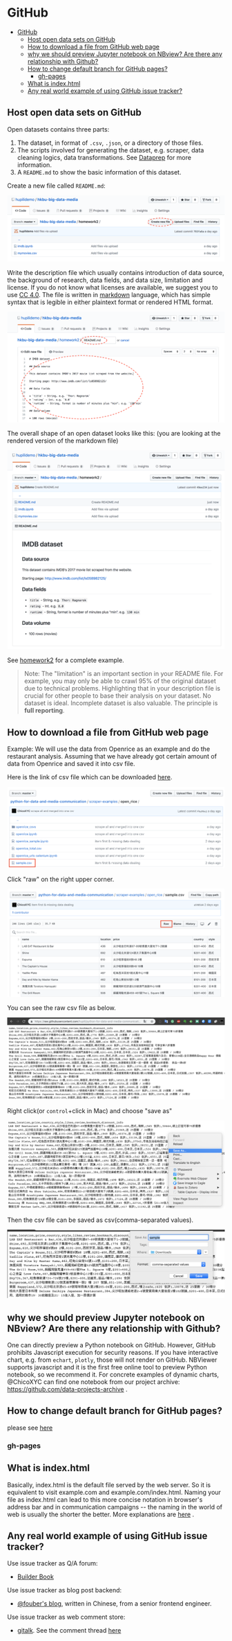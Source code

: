 # GitHub

<!-- TOC -->

- [GitHub](#github)
    - [Host open data sets on GitHub](#host-open-data-sets-on-github)
    - [How to download a file from GitHub web page](#how-to-download-a-file-from-github-web-page)
    - [why we should preview Jupyter notebook on NBview? Are there any relationship with Github?](#why-we-should-preview-jupyter-notebook-on-nbview-are-there-any-relationship-with-github)
    - [How to change default branch for GitHub pages?](#how-to-change-default-branch-for-github-pages)
        - [gh-pages](#gh-pages)
    - [What is index.html](#what-is-indexhtml)
    - [Any real world example of using GitHub issue tracker?](#any-real-world-example-of-using-github-issue-tracker)

<!-- /TOC -->

## Host open data sets on GitHub

Open datasets contains three parts:

1. The dataset, in format of `.csv`, `.json`, or a directory of those files.
2. The scripts involved for generating the dataset, e.g. scraper, data cleaning logics, data transformations. See [Dataprep](dataprep.md) for more information.
3. A `README.md` to show the basic information of this dataset.

Create a new file called `README.md`:

![GitHub new readme](assets/github-new-readme.png)

Write the description file which usually contains introduction of data source, the background of research, data fields, and data size, limitation and license. If you do not know what licenses are available, we suggest you to use [CC 4.0](https://creativecommons.org/licenses/by/4.0/). The file is written in [markdown](https://github.com/adam-p/markdown-here/wiki/Markdown-Cheatsheet) language, which has simple syntax that is legible in either plaintext format or rendered HTML format.

![GitHub html rendered](assets/github-html-rendered.png)

The overall shape of an open dataset looks like this: (you are looking at the rendered version of the markdown file)

![Shape of dataset](assets/shape-of-data.png)

See [homework2](https://github.com/hupilidemo/hkbu-big-data-media/tree/master/homework2) for a complete example.

> Note: The "limitation" is an important section in your README file. For example, you may only be able to crawl 95% of the original dataset due to technical problems. Highlighting that in your description file is crucial for other people to base their analysis on your dataset. No dataset is ideal. Incomplete dataset is also valuable. The principle is **full reporting**.

## How to download a file from GitHub web page

Example: We will use the data from Openrice as an example and do the restaurant analysis. Assuming that we have already got certain amount of data from Openrice and saved it into csv file.

Here is the link of csv file which can be downloaded [here](https://github.com/hupili/python-for-data-and-media-communication/tree/master/scraper-examples/open_rice).

![Pandas Csv Sample](assets/pandas-csv-sample.png)

Click "raw" on the right upper corner.  

![Pandas Csv Raw](assets/pandas-csv-raw.png)

You can see the raw csv file as below.

![Csv Raw Data](assets/csv-raw-data.png)

Right click(or `control`+click in Mac) and choose "save as"  

![Csv Save As](assets/csv-save-as.png)

Then the csv file can be saved as csv(comma-separated values).  

![Csv Saved](assets/csv-saved.png)

## why we should preview Jupyter notebook on NBview? Are there any relationship with Github?

One can directly preview a Python notebook on GitHub. However, GitHub prohibits Javascript execution for security reasons. If you have interactive chart, e.g. from `echart`, `plotly`, those will not render on GitHub. NBViewer supports javascript and it is the first free online tool to preview Python notebook, so we recommend it. For concrete examples of dynamic charts, @ChicoXYC can find one notebook from our project archive: https://github.com/data-projects-archive .

## How to change default branch for GitHub pages?

please see [here](https://github.com/hupili/python-for-data-and-media-communication-gitbook/issues/23)

### gh-pages

## What is index.html

Basically, index.html is the default file served by the web server. So it is equivalent to visit example.com and example.com/index.html. Naming your file as index.html can lead to this more concise notation in browser's address bar and in communication campaigns -- the naming in the world of web is usually the shorter the better. More explanations are [here](https://en.wikipedia.org/wiki/Webserver_directory_index) .

## Any real world example of using GitHub issue tracker?

Use issue tracker as Q/A forum:

- [Builder Book](https://github.com/builderbook/builderbook/issues)

Use issue tracker as blog post backend:

- [@fouber's blog](https://github.com/fouber/blog/issues), written in Chinese, from a senior frontend engineer.

Use issue tracker as web comment store:

- [gitalk](https://gitalk.github.io/). See the comment thread [here](https://github.com/gitalk/gitalk/issues/1)
